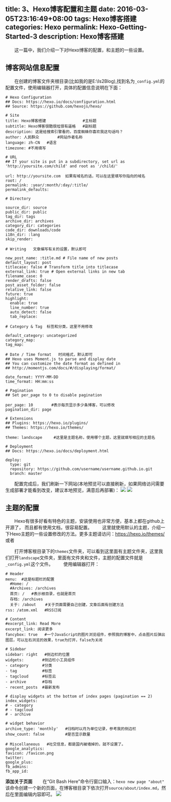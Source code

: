 title: 3、Hexo博客配置和主题
date: 2016-03-05T23:16:49+08:00
tags: Hexo博客搭建
categories: Hexo
permalink: Hexo-Getting-Started-3
description: Hexo博客搭建
---
　　这一篇中，我们介绍一下对Hexo博客的配置，和主题的一些设置。

## 博客网站信息配置
　　在创建的博客文件夹根目录(比如我的是E:\Is2Blog),找到名为`_config.yml`的配置文件，使用编辑器打开，具体的配置信息说明在下面：<!--more-->
```
# Hexo Configuration
## Docs: https://hexo.io/docs/configuration.html
## Source: https://github.com/hexojs/hexo/

# Site
title: Hexo博客搭建                #主标题
subtitle: Hexo博客很酷很炫很有逼格   #副标题
description: 这是给搜索引擎看的，百度蜘蛛你喜欢我这句话吗？  
author: 人民群众        #网站作者名称
language: zh-CN   #语言
timezone: #不用填写

# URL
## If your site is put in a subdirectory, set url as 'http://yoursite.com/child' and root as '/child/'

url: http://yoursite.com  如果有域名的话，可以在这里填写你指向的域名
root: /
permalink: :year/:month/:day/:title/
permalink_defaults:

# Directory

source_dir: source
public_dir: public
tag_dir: tags
archive_dir: archives
category_dir: categories
code_dir: downloads/code
i18n_dir: :lang
skip_render:

# Writing   文章编写有关的设置，默认即可

new_post_name: :title.md # File name of new posts
default_layout: post
titlecase: false # Transform title into titlecase
external_link: true # Open external links in new tab
filename_case: 0
render_drafts: false
post_asset_folder: false
relative_link: false
future: true
highlight:
  enable: true
  line_number: true
  auto_detect: false
  tab_replace:

# Category & Tag  标签和分类，这里不用修改

default_category: uncategorized
category_map:
tag_map:

# Date / Time format   时间格式，默认即可
## Hexo uses Moment.js to parse and display date
## You can customize the date format as defined in
## http://momentjs.com/docs/#/displaying/format/

date_format: YYYY-MM-DD
time_format: HH:mm:ss

# Pagination
## Set per_page to 0 to disable pagination

per_page: 10        #表示每页显示多少条博客，可以修改
pagination_dir: page

# Extensions
## Plugins: https://hexo.io/plugins/   
## Themes: https://hexo.io/themes/

theme: landscape     #这里是主题名称，使用哪个主题，这里就填写相应的主题名

# Deployment
## Docs: https://hexo.io/docs/deployment.html

deploy:
  type: git
  repository: https://github.com/username/username.github.io.git
  branch: master
```
　　配置完成后，我们刷新一下网站(本地预览可以直接刷新，如果网络访问需要生成部署才能看到改变，建议本地预览，满意后再部署)：
![](http://ww3.sinaimg.cn/mw690/c55a7aeejw1f1mf831ho1j212n0m1dos.jpg)
![](http://ww2.sinaimg.cn/mw690/c55a7aeejw1f1mfao9xf8j212n0m1416.jpg)


## 主题的配置
　　Hexo有很多好看有特色的主题，安装使用也非常方便，基本上都在github上开源了， 而且都有使用文档，很容易配置。
　　这里就使用默认的主题，介绍一下Hexo主题的一些设置修改的方法。更多主题请访问：https://hexo.io/themes/  或者 

　　打开博客根目录下的`themes`文件夹，可以看到这里面有主题文件夹，这里我们打开`landscape`文件夹，里面有文件夹和文件，主题的配置文件就是`_config.yml`这个文件。
　　使用编辑器打开：
```
# Header
menu:  #这是标题栏的配置
  #Home: /
  #Archives: /archives
  首页: /   #表示根目录，也就是首页
  存档: /archives
  关于: /about    #关于页面需要自己创建，文章后面有创建方法
rss: /atom.xml   #RSS订阅

# Content
#excerpt_link: Read More
excerpt_link: 阅读更多    
fancybox: true   #一个JavaScript的图片浏览组件，参照我的博客中，点击图片后弹出图层，可以左右浏览的效果，true为打开，false为关闭

# Sidebar
sidebar: right   #侧边栏的位置
widgets:        #侧边栏小工具组件
- category      #分类
- tag           #标签
- tagcloud      #标签云
- archive       #存档
- recent_posts  #最新发布

# display widgets at the bottom of index pages (pagination == 2)
index_widgets:
# - category
# - tagcloud
# - archive

# widget behavior
archive_type: 'monthly'   #归档时以月为单位记录，参考我的侧边栏
show_count: false         #是否显示数量

# Miscellaneous   #社交信息，都是国内被墙掉的，就不设置了。
google_analytics:
favicon: /favicon.png
twitter:
google_plus:
fb_admins:
fb_app_id:
```
**添加关于页面**
　　在“Git Bash Here”命令行窗口输入：`hexo new page "about"` 该命令创建一个新的页面，在博客根目录下依次打开`source/about/index.md`，然后在里面编辑内容即可。
![](http://ww3.sinaimg.cn/mw690/c55a7aeejw1f1nj1krgugj212n0c2jzb.jpg)